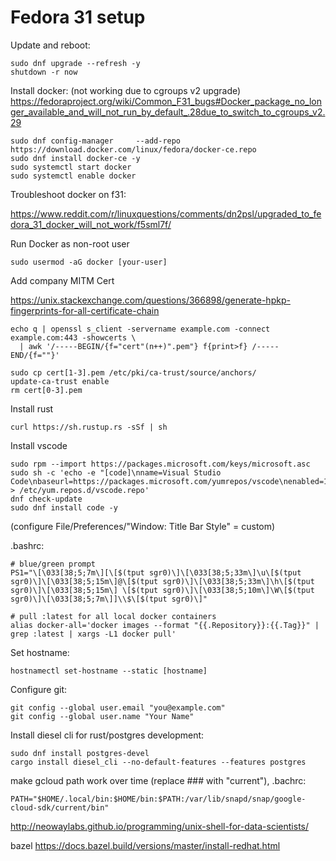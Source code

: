 # Fedora 31 setup

Update and reboot:
```
sudo dnf upgrade --refresh -y
shutdown -r now
```

Install docker: (not working due to cgroups v2 upgrade)
https://fedoraproject.org/wiki/Common_F31_bugs#Docker_package_no_longer_available_and_will_not_run_by_default_.28due_to_switch_to_cgroups_v2.29
```
sudo dnf config-manager     --add-repo     https://download.docker.com/linux/fedora/docker-ce.repo
sudo dnf install docker-ce -y
sudo systemctl start docker
sudo systemctl enable docker
```
Troubleshoot docker on f31:

https://www.reddit.com/r/linuxquestions/comments/dn2psl/upgraded_to_fedora_31_docker_will_not_work/f5sml7f/

Run Docker as non-root user
```
sudo usermod -aG docker [your-user]
```

Add company MITM Cert

https://unix.stackexchange.com/questions/366898/generate-hpkp-fingerprints-for-all-certificate-chain
```
echo q | openssl s_client -servername example.com -connect example.com:443 -showcerts \
  | awk '/-----BEGIN/{f="cert"(n++)".pem"} f{print>f} /-----END/{f=""}'

sudo cp cert[1-3].pem /etc/pki/ca-trust/source/anchors/
update-ca-trust enable
rm cert[0-3].pem
```

Install rust
```
curl https://sh.rustup.rs -sSf | sh
```
Install vscode
```
sudo rpm --import https://packages.microsoft.com/keys/microsoft.asc
sudo sh -c 'echo -e "[code]\nname=Visual Studio Code\nbaseurl=https://packages.microsoft.com/yumrepos/vscode\nenabled=1\ngpgcheck=1\ngpgkey=https://packages.microsoft.com/keys/microsoft.asc" > /etc/yum.repos.d/vscode.repo'
dnf check-update
sudo dnf install code -y
```
(configure File/Preferences/"Window: Title Bar Style" = custom)

.bashrc:
```
# blue/green prompt
PS1="\[\033[38;5;7m\][\[$(tput sgr0)\]\[\033[38;5;33m\]\u\[$(tput sgr0)\]\[\033[38;5;15m\]@\[$(tput sgr0)\]\[\033[38;5;33m\]\h\[$(tput sgr0)\]\[\033[38;5;15m\] \[$(tput sgr0)\]\[\033[38;5;10m\]\W\[$(tput sgr0)\]\[\033[38;5;7m\]]\\$\[$(tput sgr0)\]"

# pull :latest for all local docker containers
alias docker-all='docker images --format "{{.Repository}}:{{.Tag}}" | grep :latest | xargs -L1 docker pull'

```

Set hostname:
```
hostnamectl set-hostname --static [hostname]
```

Configure git:
```
git config --global user.email "you@example.com"
git config --global user.name "Your Name"
```

Install diesel cli for rust/postgres development:
```
sudo dnf install postgres-devel
cargo install diesel_cli --no-default-features --features postgres
```

make gcloud path work over time (replace ### with "current"), .bachrc:
```
PATH="$HOME/.local/bin:$HOME/bin:$PATH:/var/lib/snapd/snap/google-cloud-sdk/current/bin"
```

http://neowaylabs.github.io/programming/unix-shell-for-data-scientists/

bazel
https://docs.bazel.build/versions/master/install-redhat.html
